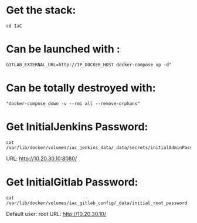 # Get the stack:
```git clone https://github.com/pierreilki/IaC.git"
cd IaC
```

# Can be launched with :

```
GITLAB_EXTERNAL_URL=http://IP_DOCKER_HOST docker-compose up -d"
```


# Can be totally destroyed with: 

```
"docker-compose down -v --rmi all --remove-orphans"
```

# Get InitialJenkins Password:

```
cat /var/lib/docker/volumes/iac_jenkins_data/_data/secrets/initialAdminPassword
```
URL: http://10.20.30.10:8080/


# Get InitialGitlab Password:

```
cat /var/lib/docker/volumes/iac_gitlab_config/_data/initial_root_password
```
Default user: root
URL: http://10.20.30.10/